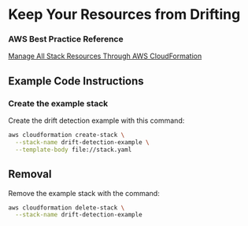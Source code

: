 # Keep Your Resources from Drifting

### AWS Best Practice Reference
[Manage All Stack Resources Through AWS CloudFormation](https://docs.aws.amazon.com/AWSCloudFormation/latest/UserGuide/best-practices.html#donttouch)

## Example Code Instructions

### Create the example stack

Create the drift detection example with this command:
```sh
aws cloudformation create-stack \
  --stack-name drift-detection-example \
  --template-body file://stack.yaml
```

## Removal

Remove the example stack with the command:
```sh
aws cloudformation delete-stack \
  --stack-name drift-detection-example
```
